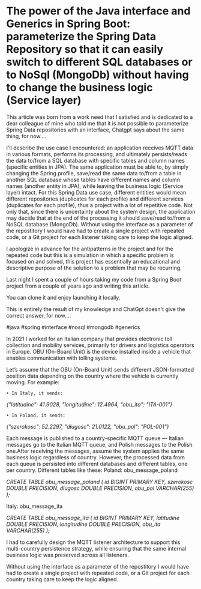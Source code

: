 # **The power of the Java interface and Generics in Spring Boot: parameterize the Spring Data Repository so that it can easily switch to different SQL databases or to NoSql (MongoDb) without having to change the business logic (Service layer)**

This article was born from a work need that I satisfied and is dedicated to a dear colleague of mine who told me that it is not possible to parameterize Spring Data repositories with an interface, Chatgpt says about the same thing, for now....


I'll describe the use case I encountered: an application receives MQTT data in various formats, performs its processing, and ultimately persists/reads the data to/from a SQL database with specific tables and column names (specific entities in JPA). The same application must be able to, by simply changing the Spring profile, save/read the same data to/from a table in another SQL database whose tables have different names and column names (another entity in JPA), while leaving the business logic (Service layer) intact. For this Spring Data use case, different entities would mean different repositories (duplicates for each profile) and different services (duplicates for each profile), thus a project with a lot of repetitive code. Not only that, since there is uncertainty about the system design, the application may decide that at the end of the processing it should save/read to/from a NoSQL database (MongoDb). Without using the interface as a parameter of the repostitory I would have had to create a single project with repeated code, or a Git project for each listener taking care to keep the logic aligned.


I apologize in advance for the antipatterns in the project and for the repeated code but this is a simulation in which a specific problem is focused on and solved, this project has essentially an educational and descriptive purpose of the solution to a problem that may be recurring.

Last night I spent a couple of hours taking my code from a Spring Boot project from a couple of years ago and writing this article.

You can clone it and enjoy launching it locally.

This is entirely the result of my knowledge and ChatGpt doesn't give the correct answer, for now….

#java #spring #interface #nosql #mongodb #generics 

In 2021 I worked for an Italian company that provides electronic toll collection and mobility services, primarily for drivers and logistics operators in Europe. OBU (On-Board Unit) is the device installed inside a vehicle that enables communication with tolling systems. 

Let’s assume that the OBU (On-Board Unit) sends different JSON-formatted position data depending on the country where the vehicle is currently moving.
For example:

    • In Italy, it sends:

*{"latitudine": 41.9028, "longitudine": 12.4964, "obu_ita": "ITA-001"}*


    • In Poland, it sends:

*{"szerokosc": 52.2297, "długosc": 21.0122, "obu_pol": "POL-001"}*


Each message is published to a country-specific MQTT queue — Italian messages go to the Italian MQTT queue, and Polish messages to the Polish one.After receiving the messages, assume the system applies the same business logic regardless of country. However, the processed data from each queue is persisted into different databases and different tables, one per country. Different tables like these:
Poland: obu_message_poland


*CREATE TABLE obu_message_poland (
    id BIGINT PRIMARY KEY,
    szerokosc DOUBLE PRECISION,
    dlugosc DOUBLE PRECISION,
    obu_pol VARCHAR(255)
);*


Italy: obu_message_ita

*CREATE TABLE obu_message_ita (
    id BIGINT PRIMARY KEY,
    latitudine DOUBLE PRECISION,
    longitudine DOUBLE PRECISION,
    obu_ita VARCHAR(255)
);*

I had to carefully design the MQTT listener architecture to support this multi-country persistence strategy, while ensuring that the same internal business logic was preserved across all listeners. 

Without using the interface as a parameter of the repostitory I would have had to create a single project with repeated code, or a Git project for each country taking care to keep the logic aligned.


